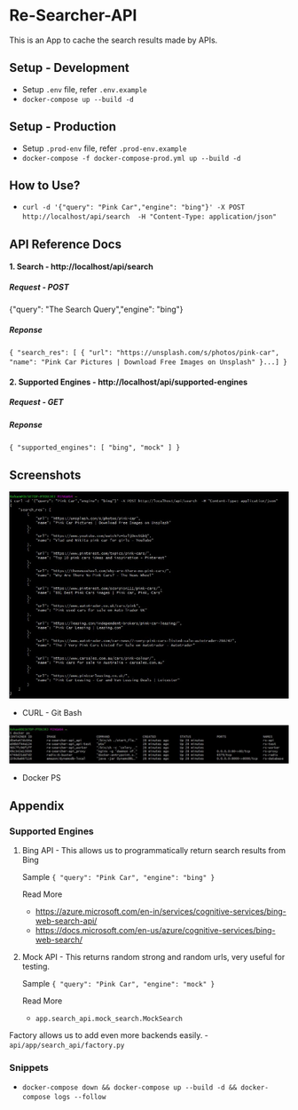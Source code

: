 # Re-Searcher-API
This is an App to cache the search results made by APIs. 

## Setup - Development   
* Setup `.env` file, refer `.env.example` 
* `docker-compose up --build -d`


## Setup - Production  
* Setup `.prod-env` file, refer `.prod-env.example`
* `docker-compose -f docker-compose-prod.yml up --build -d`

## How to Use?  

* `curl -d '{"query": "Pink Car","engine": "bing"}' -X POST http://localhost/api/search  -H "Content-Type: application/json"`

## API Reference Docs
#### 1. Search - http://localhost/api/search

##### Request - POST 
{"query": "The Search Query","engine": "bing"}

##### Reponse 
`{
    "search_res": [
        {
            "url": "https://unsplash.com/s/photos/pink-car",
            "name": "Pink Car Pictures | Download Free Images on Unsplash"
        }...]
}`

#### 2. Supported Engines - http://localhost/api/supported-engines

##### Request - GET 

##### Reponse 
`{
    "supported_engines": [
        "bing",
        "mock"
    ]
}`


## Screenshots

![](./images/curl.jpg)

* CURL - Git Bash

![](./images/dockerps.jpg)

* Docker PS

## Appendix

### Supported Engines
1. Bing API - This allows us to programmatically return search results from Bing
   
    Sample `{
            "query": "Pink Car",
            "engine": "bing"
        }`
    
    Read More 
    * https://azure.microsoft.com/en-in/services/cognitive-services/bing-web-search-api/
    * https://docs.microsoft.com/en-us/azure/cognitive-services/bing-web-search/

2. Mock API - This returns random strong and random urls, very useful for testing.   
        
    Sample `{
            "query": "Pink Car",
            "engine": "mock"
        }`
    
    Read More 
    * `app.search_api.mock_search.MockSearch`  
    

Factory allows us to add even more backends easily. - `api/app/search_api/factory.py `

### Snippets 

* `docker-compose down && docker-compose up --build -d && docker-compose logs --follow`